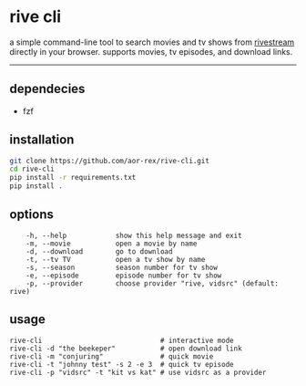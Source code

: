 # rive cli

a simple command-line tool to search movies and tv shows from [rivestream](https://www.rivestream.org/) directly in your browser. supports movies, tv episodes, and download links.

---
## dependecies 
- fzf

## installation

```bash
git clone https://github.com/aor-rex/rive-cli.git
cd rive-cli
pip install -r requirements.txt
pip install .
```

## options

```
    -h, --help            show this help message and exit
    -m, --movie           open a movie by name
    -d, --download        go to download
    -t, --tv TV           open a tv show by name
    -s, --season          season number for tv show
    -e, --episode         episode number for tv show
    -p, --provider        choose provider "rive, vidsrc" (default: rive)
```
## usage

```
rive-cli                             # interactive mode
rive-cli -d "the beekeper"           # open download link
rive-cli -m "conjuring"              # quick movie
rive-cli -t "johnny test" -s 2 -e 3  # quick tv episode
rive-cli -p "vidsrc" -t "kit vs kat" # use vidsrc as a provider
```